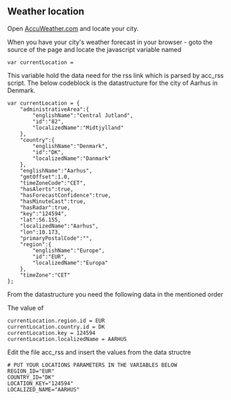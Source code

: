 ## Weather location

Open [AccuWeather.com][1] and locate your city.

When you have your city's weather forecast in your browser - goto the source of the page and locate the javascript variable named

    var currentLocation =

This variable hold the data need for the rss link which is parsed by acc_rss script. The below codeblock is the datastructure for the city of Aarhus in Denmark.

	var currentLocation = {
		"administrativeArea":{
			"englishName":"Central Jutland",
			"id":"82",
			"localizedName":"Midtjylland"
		},
		"country":{
			"englishName":"Denmark",
			"id":"DK",
			"localizedName":"Danmark"
		},
		"englishName":"Aarhus",
		"gmtOffset":1.0,
		"timeZoneCode":"CET",
		"hasAlerts":true,
		"hasForecastConfidence":true,
		"hasMinuteCast":true,
		"hasRadar":true,
		"key":"124594",
		"lat":56.155,
		"localizedName":"Aarhus",
		"lon":10.173,
		"primaryPostalCode":"",
		"region":{
			"englishName":"Europe",
			"id":"EUR",
			"localizedName":"Europa"
		},
		"timeZone":"CET"
	};


From the datastructure you need the following data in the mentioned order

The value of

    currentLocation.region.id = EUR
    currentLocation.country.id = DK
    currentLocation.key = 124594
    currentLocation.localizedName = AARHUS


Edit the file acc_rss and insert the values from the data structre

	# PUT YOUR LOCATIONS PARAMETERS IN THE VARIABLES BELOW
	REGION_ID="EUR"
	COUNTRY_ID="DK"
	LOCATION_KEY="124594"
	LOCALIZED_NAME="AARHUS"


[1]: https://www.accuweather.com